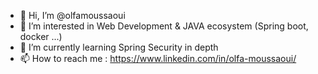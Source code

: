 - 👋 Hi, I’m @olfamoussaoui
- 👀 I’m interested in Web Development & JAVA ecosystem (Spring boot, docker ...)
- 🌱 I’m currently learning Spring Security in depth 
- 📫 How to reach me : https://www.linkedin.com/in/olfa-moussaoui/

<!---
olfamoussaoui/olfamoussaoui is a ✨ special ✨ repository because its `README.md` (this file) appears on your GitHub profile.
You can click the Preview link to take a look at your changes.
--->
